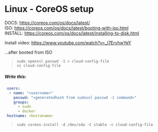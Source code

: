 # Linux - CoreOS setup

DOCS: https://coreos.com/os/docs/latest/  
ISO: https://coreos.com/os/docs/latest/booting-with-iso.html  
INSTALL: https://coreos.com/os/docs/latest/installing-to-disk.html  

Install video: https://www.youtube.com/watch?v=_I7ErvhwYeY


...after booted from ISO

>`sudo openssl passwd -1 > cloud-config-file`  
>`vi cloud-config-file`  

##### Write this:
```yaml
 users:
  - name: "<username>"
    passwd: "<generatedhash from sudossl passwd -1 command>"
    groups:
      - sudo
      - docker
 hostname: <hostaname>
```
>`sudo coreos-install -d /dev/sda -C stable -c cloud-config-file` 


